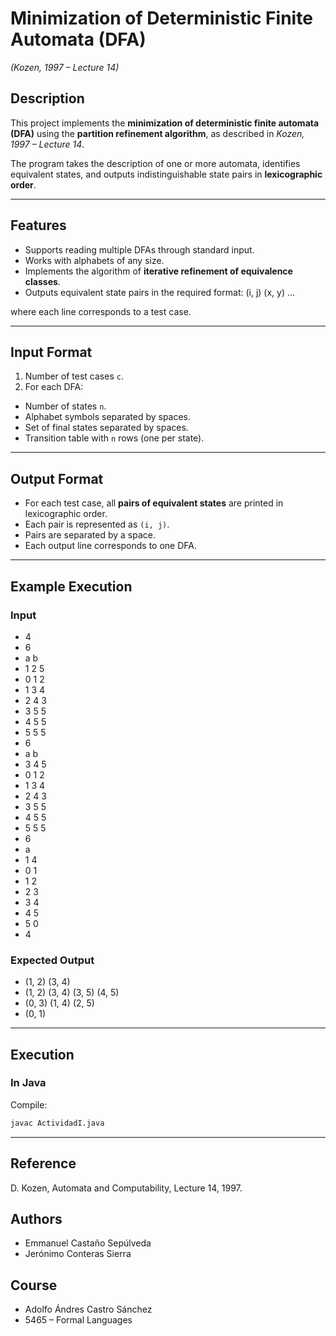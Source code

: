 # Minimization of Deterministic Finite Automata (DFA)  
*(Kozen, 1997 – Lecture 14)*

## Description
This project implements the **minimization of deterministic finite automata (DFA)** using the **partition refinement algorithm**, as described in *Kozen, 1997 – Lecture 14*.  

The program takes the description of one or more automata, identifies equivalent states, and outputs indistinguishable state pairs in **lexicographic order**.

---

## Features
- Supports reading multiple DFAs through standard input.  
- Works with alphabets of any size.  
- Implements the algorithm of **iterative refinement of equivalence classes**.  
- Outputs equivalent state pairs in the required format:  (i, j) (x, y) ...

where each line corresponds to a test case.

---

## Input Format
1. Number of test cases `c`.  
2. For each DFA:  
 - Number of states `n`.  
 - Alphabet symbols separated by spaces.  
 - Set of final states separated by spaces.  
 - Transition table with `n` rows (one per state).  

---

## Output Format
- For each test case, all **pairs of equivalent states** are printed in lexicographic order.  
- Each pair is represented as `(i, j)`.  
- Pairs are separated by a space.  
- Each output line corresponds to one DFA.  

---

## Example Execution

### Input
- 4
- 6
- a b
- 1 2 5
- 0 1 2
- 1 3 4
- 2 4 3
- 3 5 5
- 4 5 5
- 5 5 5
- 6
- a b
- 3 4 5
- 0 1 2
- 1 3 4
- 2 4 3
- 3 5 5
- 4 5 5
- 5 5 5
- 6
- a
- 1 4
- 0 1
- 1 2
- 2 3
- 3 4
- 4 5
- 5 0
- 4

### Expected Output

- (1, 2) (3, 4)
- (1, 2) (3, 4) (3, 5) (4, 5)
- (0, 3) (1, 4) (2, 5)
- (0, 1)

---

## Execution

### In Java
Compile:
```bash
javac ActividadI.java
```
---

## Reference
D. Kozen, Automata and Computability, Lecture 14, 1997.

## Authors
- Emmanuel Castaño Sepúlveda
- Jerónimo Conteras Sierra

## Course
- Adolfo Ándres Castro Sánchez
- 5465 – Formal Languages


